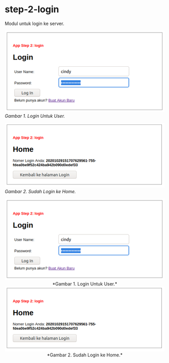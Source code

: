 # step-2-login
Modul untuk login ke server.

![Login-User](https://github.com/rangkaidata/step-2-login/blob/master/login.png)
<br>*Gambar 1. Login Untuk User.*

![Home-Menu](https://github.com/rangkaidata/step-2-login/blob/master/home.png)
<br>*Gambar 2. Sudah Login ke Home.*


<p align="center">
  <img src="https://github.com/rangkaidata/step-2-login/blob/master/login.png">
  *Gambar 1. Login Untuk User.*
  <img src="https://github.com/rangkaidata/step-2-login/blob/master/home.png">
  *Gambar 2. Sudah Login ke Home.*
</p>
